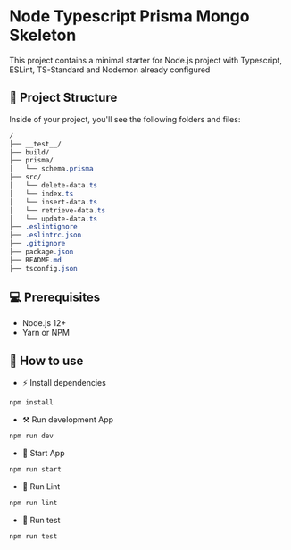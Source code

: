 # Node Typescript Prisma Mongo Skeleton

This project contains a minimal starter for Node.js project with Typescript, ESLint, TS-Standard and Nodemon already configured

## 🚀 Project Structure

Inside of your project, you'll see the following folders and files:

```css
/
├── __test__/
├── build/
├── prisma/
│   └── schema.prisma
├── src/
│   └── delete-data.ts
│   └── index.ts
│   └── insert-data.ts
│   └── retrieve-data.ts
│   └── update-data.ts
├── .eslintignore
├── .eslintrc.json
├── .gitignore
├── package.json
├── README.md
├── tsconfig.json
```

## 💻 Prerequisites

- Node.js 12+
- Yarn or NPM

## 📖 How to use

- ⚡ Install dependencies

```bash
npm install
```

- ⚒️ Run development App

```bash
npm run dev
```

- 🚀 Start App

```bash
npm run start
```

- 🔦 Run Lint

```bash
npm run lint
```

- 👾 Run test

```bash
npm run test
```

